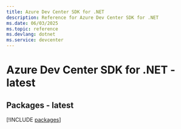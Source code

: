 ```yaml
---
title: Azure Dev Center SDK for .NET
description: Reference for Azure Dev Center SDK for .NET
ms.date: 06/03/2025
ms.topic: reference
ms.devlang: dotnet
ms.service: devcenter
---
```

# Azure Dev Center SDK for .NET - latest
## Packages - latest
[!INCLUDE [packages](dev-center-index.md)]